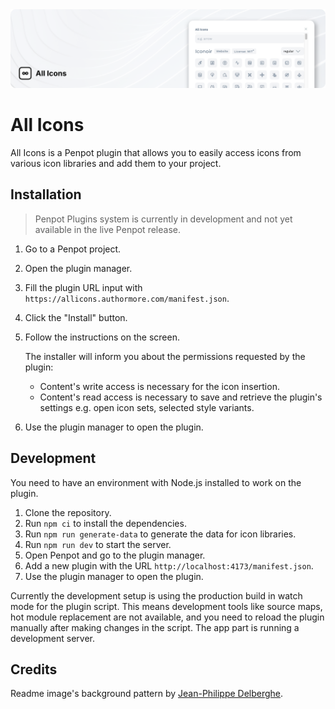<div align="center">
  <img src="gh-panel.png" alt="An infinity sign inside a square with rounded corners. On the right, All Icons plugin's window with the search input at the top, an icon set's title bar with a name, links, and a style selector, with a grid of icons under it." />
</div>

# All Icons

All Icons is a Penpot plugin that allows you to easily access icons from various icon libraries and add them to your project.

## Installation

> Penpot Plugins system is currently in development and not yet available in the live Penpot release.

1. Go to a Penpot project.
2. Open the plugin manager.
3. Fill the plugin URL input with `https://allicons.authormore.com/manifest.json`.
4. Click the "Install" button.
5. Follow the instructions on the screen.

   The installer will inform you about the permissions requested by the plugin:

   - Content's write access is necessary for the icon insertion.
   - Content's read access is necessary to save and retrieve the plugin's settings e.g. open icon sets, selected style variants.

6. Use the plugin manager to open the plugin.

## Development

You need to have an environment with Node.js installed to work on the plugin.

1. Clone the repository.
2. Run `npm ci` to install the dependencies.
3. Run `npm run generate-data` to generate the data for icon libraries.
4. Run `npm run dev` to start the server.
5. Open Penpot and go to the plugin manager.
6. Add a new plugin with the URL `http://localhost:4173/manifest.json`.
7. Use the plugin manager to open the plugin.

Currently the development setup is using the production build in watch mode for the plugin script. This means development tools like source maps, hot module replacement are not available, and you need to reload the plugin manually after making changes in the script. The app part is running a development server.

## Credits

Readme image's background pattern by [Jean-Philippe Delberghe](https://unsplash.com/photos/a-close-up-of-a-white-wall-with-wavy-lines-75xPHEQBmvA).
